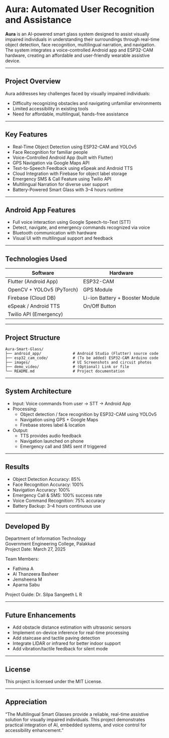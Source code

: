 # Aura: Automated User Recognition and Assistance

**Aura** is an AI-powered smart glass system designed to assist visually impaired individuals in understanding their surroundings through real-time object detection, face recognition, multilingual narration, and navigation. The system integrates a voice-controlled Android app and ESP32-CAM hardware, creating an affordable and user-friendly wearable assistive device.

---

## Project Overview

Aura addresses key challenges faced by visually impaired individuals:
- Difficulty recognizing obstacles and navigating unfamiliar environments
- Limited accessibility in existing tools
- Need for affordable, multilingual, hands-free assistance

---

## Key Features

- Real-Time Object Detection using ESP32-CAM and YOLOv5
- Face Recognition for familiar people
- Voice-Controlled Android App (built with Flutter)
- GPS Navigation via Google Maps API
- Text-to-Speech Feedback using eSpeak and Android TTS
- Cloud Integration with Firebase for object label storage
- Emergency SMS & Call Feature using Twilio API
- Multilingual Narration for diverse user support
- Battery-Powered Smart Glass with 3–4 hours runtime

---

## Android App Features

- Full voice interaction using Google Speech-to-Text (STT)
- Detect, navigate, and emergency commands recognized via voice
- Bluetooth communication with hardware
- Visual UI with multilingual support and feedback

---

## Technologies Used

| Software                      | Hardware                         |
|------------------------------|----------------------------------|
| Flutter (Android App)        | ESP32-CAM                        |
| OpenCV + YOLOv5 (PyTorch)    | GPS Module                       |
| Firebase (Cloud DB)          | Li-ion Battery + Booster Module |
| eSpeak / Android TTS         | On/Off Button                    |
| Twilio API (Emergency)       |                                  |

---

## Project Structure

```
Aura-Smart-Glass/
├── android_app/              # Android Studio (Flutter) source code
├── esp32_cam_code/           # (To be added) ESP32-CAM Arduino code
├── images/                   # UI Screenshots and circuit photos
├── demo_video/               # (Optional) Link or file
└── README.md                 # Project documentation
```

---

## System Architecture

- Input: Voice commands from user → STT → Android App
- Processing:
  - Object detection / face recognition by ESP32-CAM using YOLOv5
  - Navigation using GPS + Google Maps
  - Firebase stores label & location
- Output:
  - TTS provides audio feedback
  - Navigation launched on phone
  - Emergency call and SMS sent if triggered

---

## Results

- Object Detection Accuracy: 85%
- Face Recognition Accuracy: 100%
- Navigation Accuracy: 100%
- Emergency Call & SMS: 100% success rate
- Voice Command Recognition: 75% accuracy
- Battery Backup: 3–4 hours continuous use

---

## Developed By

Department of Information Technology  
Government Engineering College, Palakkad  
Project Date: March 27, 2025

Team Members:
- Fathima A
- Al Thanzeera Basheer 
- Jemsheena M 
- Aparna Sabu 

Project Guide: Dr. Silpa Sangeeth L R

---

## Future Enhancements

- Add obstacle distance estimation with ultrasonic sensors
- Implement on-device inference for real-time processing
- Add staircase and tactile paving detection
- Integrate LIDAR or infrared for better indoor support
- Add vibration/tactile feedback for silent mode

---

## License

This project is licensed under the MIT License.

---

## Appreciation

“The Multilingual Smart Glasses provide a reliable, real-time assistive solution for visually impaired individuals. This project demonstrates practical integration of AI, embedded systems, and voice control for accessibility enhancement.”
